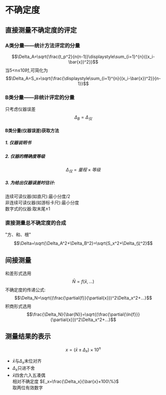 # 不确定度  
## 直接测量不确定度的评定  
### A类分量——统计方法评定的分量  
$$\Delta_A=\sqrt{\frac{t_p^2}{n(n-1)}\displaystyle\sum_{i=1}^{n}{(x_i-\bar{x})^2}}$$
当5<n≤10时,可简化为  
$$\Delta_A=S_x=\sqrt{\frac{\displaystyle\sum_{i=1}^{n}{(x_i-\bar{x})^2}}{n-1}}$$
### B类分量——非统计评定的分量  
只考虑仪器误差  
$$\Delta_B=\Delta_仪$$
#### B类分量(仪器误差)获取方法  
##### 1. 仪器说明书  
##### 2. 仪器的精确度等级  
$$\Delta_仪=量程×等级%$$
##### 3. 为给出仪器误差时估计:  
连续可读仪器(如直尺):最小分度/2  
非连续可读仪器(如游标卡尺):最小分度  
数字式的仪器:取末尾±1  

### 直接测量总不确定度的合成  
"方、和、根"  
$$\Delta=\sqrt{\Delta_A^2+\Delta_B^2}=\sqrt{S_x^2+\Delta_仪^2}$$

## 间接测量  
和差形式选用  
$$\bar{N}=f(\bar{x},...)$$
不确定度的传递公式:  
$$\Delta_N=\sqrt{(\frac{\partial{f}}{\partial{x}})^2\Delta_x^2+...}$$
积商形式选用  
$$\frac{\Delta_N}{\bar{N}}=\sqrt{(\frac{\partial{\ln{f}}}{\partial{x}})^2\Delta_x^2+...}$$


## 测量结果的表示  
$$x=(\bar{x}±\Delta_x)×10^n$$
- $\bar{x}$与$\Delta_x$末位对齐  
- $\Delta_x$只进不舍  
- $\bar{x}$四舍六入五凑偶  
相对不确定度
$E_x=\frac{\Delta_x}{\bar{x}×100\%}$  
取两位有效数字  


